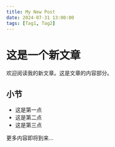 ```yaml
---
title: My New Post
date: 2024-07-31 13:00:00
tags: [Tag1, Tag2]
---
```


# 这是一个新文章

欢迎阅读我的新文章。这是文章的内容部分。

## 小节

- 这是第一点
- 这是第二点
- 这是第三点

更多内容即将到来...
